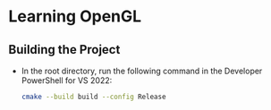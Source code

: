 # Learning OpenGL

## Building the Project
- In the root directory, run the following command in the Developer PowerShell for VS 2022:
  ```sh
  cmake --build build --config Release
  ```